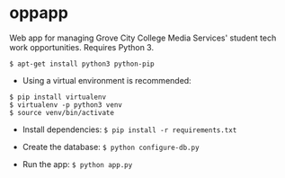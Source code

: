 # oppapp
Web app for managing Grove City College Media Services' student tech work opportunities. Requires Python 3.

`$ apt-get install python3 python-pip`

- Using a virtual environment is recommended:
```
$ pip install virtualenv
$ virtualenv -p python3 venv
$ source venv/bin/activate
```

- Install dependencies:
`$ pip install -r requirements.txt`

- Create the database:
`$ python configure-db.py`

- Run the app:
`$ python app.py`

